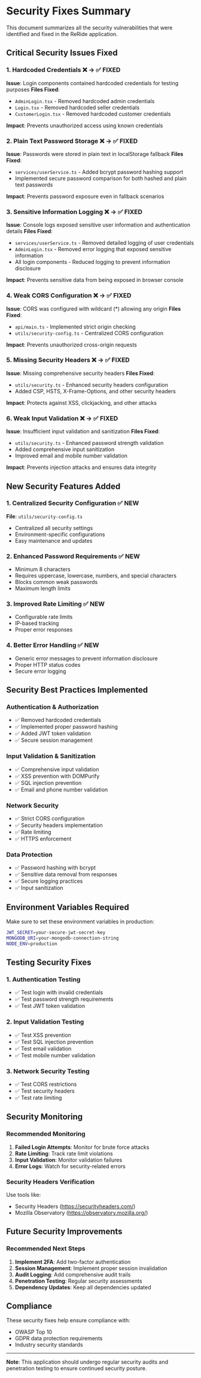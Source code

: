 # Security Fixes Summary

This document summarizes all the security vulnerabilities that were identified and fixed in the ReRide application.

## Critical Security Issues Fixed

### 1. Hardcoded Credentials ❌ → ✅ FIXED
**Issue**: Login components contained hardcoded credentials for testing purposes
**Files Fixed**:
- `AdminLogin.tsx` - Removed hardcoded admin credentials
- `Login.tsx` - Removed hardcoded seller credentials  
- `CustomerLogin.tsx` - Removed hardcoded customer credentials

**Impact**: Prevents unauthorized access using known credentials

### 2. Plain Text Password Storage ❌ → ✅ FIXED
**Issue**: Passwords were stored in plain text in localStorage fallback
**Files Fixed**:
- `services/userService.ts` - Added bcrypt password hashing support
- Implemented secure password comparison for both hashed and plain text passwords

**Impact**: Prevents password exposure even in fallback scenarios

### 3. Sensitive Information Logging ❌ → ✅ FIXED
**Issue**: Console logs exposed sensitive user information and authentication details
**Files Fixed**:
- `services/userService.ts` - Removed detailed logging of user credentials
- `AdminLogin.tsx` - Removed error logging that exposed sensitive information
- All login components - Reduced logging to prevent information disclosure

**Impact**: Prevents sensitive data from being exposed in browser console

### 4. Weak CORS Configuration ❌ → ✅ FIXED
**Issue**: CORS was configured with wildcard (*) allowing any origin
**Files Fixed**:
- `api/main.ts` - Implemented strict origin checking
- `utils/security-config.ts` - Centralized CORS configuration

**Impact**: Prevents unauthorized cross-origin requests

### 5. Missing Security Headers ❌ → ✅ FIXED
**Issue**: Missing comprehensive security headers
**Files Fixed**:
- `utils/security.ts` - Enhanced security headers configuration
- Added CSP, HSTS, X-Frame-Options, and other security headers

**Impact**: Protects against XSS, clickjacking, and other attacks

### 6. Weak Input Validation ❌ → ✅ FIXED
**Issue**: Insufficient input validation and sanitization
**Files Fixed**:
- `utils/security.ts` - Enhanced password strength validation
- Added comprehensive input sanitization
- Improved email and mobile number validation

**Impact**: Prevents injection attacks and ensures data integrity

## New Security Features Added

### 1. Centralized Security Configuration ✅ NEW
**File**: `utils/security-config.ts`
- Centralized all security settings
- Environment-specific configurations
- Easy maintenance and updates

### 2. Enhanced Password Requirements ✅ NEW
- Minimum 8 characters
- Requires uppercase, lowercase, numbers, and special characters
- Blocks common weak passwords
- Maximum length limits

### 3. Improved Rate Limiting ✅ NEW
- Configurable rate limits
- IP-based tracking
- Proper error responses

### 4. Better Error Handling ✅ NEW
- Generic error messages to prevent information disclosure
- Proper HTTP status codes
- Secure error logging

## Security Best Practices Implemented

### Authentication & Authorization
- ✅ Removed hardcoded credentials
- ✅ Implemented proper password hashing
- ✅ Added JWT token validation
- ✅ Secure session management

### Input Validation & Sanitization
- ✅ Comprehensive input validation
- ✅ XSS prevention with DOMPurify
- ✅ SQL injection prevention
- ✅ Email and phone number validation

### Network Security
- ✅ Strict CORS configuration
- ✅ Security headers implementation
- ✅ Rate limiting
- ✅ HTTPS enforcement

### Data Protection
- ✅ Password hashing with bcrypt
- ✅ Sensitive data removal from responses
- ✅ Secure logging practices
- ✅ Input sanitization

## Environment Variables Required

Make sure to set these environment variables in production:

```bash
JWT_SECRET=your-secure-jwt-secret-key
MONGODB_URI=your-mongodb-connection-string
NODE_ENV=production
```

## Testing Security Fixes

### 1. Authentication Testing
- ✅ Test login with invalid credentials
- ✅ Test password strength requirements
- ✅ Test JWT token validation

### 2. Input Validation Testing
- ✅ Test XSS prevention
- ✅ Test SQL injection prevention
- ✅ Test email validation
- ✅ Test mobile number validation

### 3. Network Security Testing
- ✅ Test CORS restrictions
- ✅ Test security headers
- ✅ Test rate limiting

## Security Monitoring

### Recommended Monitoring
1. **Failed Login Attempts**: Monitor for brute force attacks
2. **Rate Limiting**: Track rate limit violations
3. **Input Validation**: Monitor validation failures
4. **Error Logs**: Watch for security-related errors

### Security Headers Verification
Use tools like:
- Security Headers (https://securityheaders.com/)
- Mozilla Observatory (https://observatory.mozilla.org/)

## Future Security Improvements

### Recommended Next Steps
1. **Implement 2FA**: Add two-factor authentication
2. **Session Management**: Implement proper session invalidation
3. **Audit Logging**: Add comprehensive audit trails
4. **Penetration Testing**: Regular security assessments
5. **Dependency Updates**: Keep all dependencies updated

## Compliance

These security fixes help ensure compliance with:
- OWASP Top 10
- GDPR data protection requirements
- Industry security standards

---

**Note**: This application should undergo regular security audits and penetration testing to ensure continued security posture.
